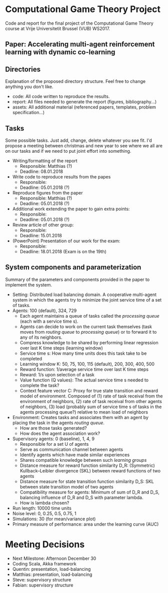 # Computational Game Theory Project

Code and report for the final project of the Computational Game Theory course at Vrije Universitetit Brussel (VUB) WS2017.

## Paper: Accelerating multi-agent reinforcement learning with dynamic co-learning 

## Directories
Explanation of the proposed directory structure. Feel free to change anything you don't like.
- code: All code written to reproduce the results.
- report: All files needed to generate the report (figures, bibliography...)
- assets: All additional material (referenced papers, templates, problem specification...)

## Tasks
Some possible tasks. Just add, change, delete whatever you see fit. I'd propose a meeting between christmas and new year to see where we all are on our tasks and if we need to put joint effort into something.
- Writing/formatting of the report
  - Responsible: Matthias (?)
  - Deadline: 08.01.2018
- Write code to reproduce results from the papes
  - Responsible:
  - Deadline: 05.01.2018 (?)
- Reproduce figures from the paper
  - Responsible: Matthias (?)
  - Deadline: 05.01.2018 (?)
- Additional work extending the paper to gain extra points:
  - Responsible:
  - Deadline: 05.01.2018 (?)
- Review article of other group:
  - Responsible:
  - Deadline: 15.01.2018
- (PowerPoint) Presentation of our work for the exam:
  - Responsible:
  - Deadline: 18.01.2018 (Exam is on the 19th)

## System components and parameterization
Summary of the parameters and components provided in the paper to implement the system.
- Setting: Distributed load balancing domain. A cooperative multi-agent system in which the agents try to minimize the joint service time of a set of tasks.
- Agents: 100 (default), 324, 729
  - Each agent maintains a queue of tasks called the _processing queue_ (each with a service time s).
  - Agents can decide to work on the current task themselves (task moves from _routing queue_ to _processing queue_) or       to forward it to any of its neighbors.
  - Compress knowledge to be shared by performing linear regression over last K time steps (learning window)
  - Service time s: How many time units does this task take to be completed
  - Learning window K: 50, 75, 100, 115 (default), 200, 300, 400, 500
  - Reward function: 1/average service time over last K time steps
  - Reward: 1/s upon selection of a task
  - Value function (Q values): The actual service time s needed to complete the task?
  - Context feature vector C: Proxy for true state transition and reward model of environment. Composed of (1) rate of task receival from the environment of neighbors, (2) rate of task receival from other agents of neighbors, (3) load (probably sum of service time s of tasks in the agents processing queue?) relative to mean load of neighbors
- Environment: Creates tasks and associates them with an agent by placing the task in the agents _routing queue_.
  - How are those tasks generated?
  - How does the agent association work?
- Supervisory agents: 0 (baseline), 1, 4, 9
  - Responsible for a set U of agents
  - Serve as communication channel between agents
  - Identify agents which have made similar experiences
  - Shares compatible knowledge between such _learning groups_
  - Distance measure for reward function similarity D_R: (Symmetric) Kullback–Leibler divergence (SKL) between reward functions of two agents
  - Distance measure for state transition function similarity D_S: SKL between state transition model of two agents
  - Compatibility measure for agents: Minimum of sum of D_R and D_S, balancing influence of D_R and D_S with parameter lambda.
  - How is lambda chosen?
- Run length: 10000 time units
- Noise level: 0, 0.25, 0.5, 0.75, 1
- Simulations: 30 (for mean/variance plot)
- Primary measure of performance: area under the learning curve (AUC)


# Meeting Decisions
- Next Milestone: Afternoon December 30
- Coding Scala, Akka framework
- Quentin: presentation, load-balancing
- Matthias: presentation, load-balancing
- Steve: supervisory structure
- Fabian: supervisory structure

